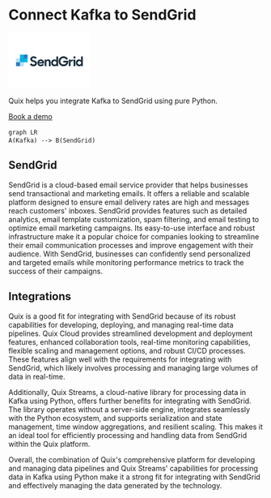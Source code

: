 # Connect Kafka to SendGrid

![](./images/logo_1.jpg)

Quix helps you integrate Kafka to SendGrid using pure Python.

<div>
<a class="md-button md-button--primary" href="https://share.hsforms.com/1iW0TmZzKQMChk0lxd_tGiw4yjw2?__hstc=175542013.2303933fbd746c0ac86d9ccbe9bc9100.1728383268831.1729603416735.1729620918855.31&__hssc=175542013.1.1729620918855&__hsfp=2132701734" target="_blank" style="margin-right:.5rem;">Book a demo</a>
<br/>
</div>

```mermaid
graph LR
A(Kafka) --> B(SendGrid)
```

## SendGrid

SendGrid is a cloud-based email service provider that helps businesses send transactional and marketing emails. It offers a reliable and scalable platform designed to ensure email delivery rates are high and messages reach customers' inboxes. SendGrid provides features such as detailed analytics, email template customization, spam filtering, and email testing to optimize email marketing campaigns. Its easy-to-use interface and robust infrastructure make it a popular choice for companies looking to streamline their email communication processes and improve engagement with their audience. With SendGrid, businesses can confidently send personalized and targeted emails while monitoring performance metrics to track the success of their campaigns.

## Integrations

Quix is a good fit for integrating with SendGrid because of its robust capabilities for developing, deploying, and managing real-time data pipelines. Quix Cloud provides streamlined development and deployment features, enhanced collaboration tools, real-time monitoring capabilities, flexible scaling and management options, and robust CI/CD processes. These features align well with the requirements for integrating with SendGrid, which likely involves processing and managing large volumes of data in real-time.

Additionally, Quix Streams, a cloud-native library for processing data in Kafka using Python, offers further benefits for integrating with SendGrid. The library operates without a server-side engine, integrates seamlessly with the Python ecosystem, and supports serialization and state management, time window aggregations, and resilient scaling. This makes it an ideal tool for efficiently processing and handling data from SendGrid within the Quix platform.

Overall, the combination of Quix's comprehensive platform for developing and managing data pipelines and Quix Streams' capabilities for processing data in Kafka using Python make it a strong fit for integrating with SendGrid and effectively managing the data generated by the technology.

